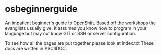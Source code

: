 osbeginnerguide
===============

An impatient beginner's guide to OpenShift. Based off the workshops the evanglists usually give. 
It assumes you know how to program in your language but may not know GIT or SSH or server configuration.

To see how all the pages are put together please look at index.txt
These docs are written in ASCIIDOC.
